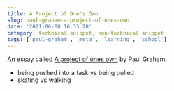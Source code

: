 ```yaml
---
title: A Project of One's Own
slug: paul-graham-a-project-of-ones-own
date: '2021-06-08 16:33:28'
category: technical.snippet, non-technical.snippet
tags: ['paul-graham', 'meta', 'learning', 'school']
---
```


An essay called [A project of ones own](http://paulgraham.com/own.html) by Paul Graham.

- being pushed into a task vs being pulled
- skating vs walking
